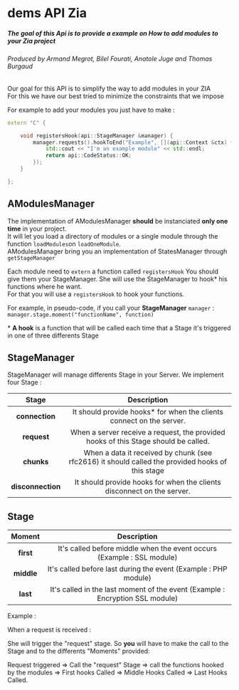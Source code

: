 # dems API Zia
##### The goal of this Api is to provide a example on How to add modules to your Zia project
###### Produced by Armand Megrot, Bilel Fourati, Anatole Juge and Thomas Burgaud

Our goal for this API is to simplify the way to add modules in your ZIA<br/>
For this we have our best tried to minimize the constraints that we impose<br/>

For example to add your modules you just have to make : 
```cpp
extern "C" {

    void registersHook(api::StageManager &manager) {
        manager.requests().hookToEnd("Example", [](api::Context &ctx) {
            std::cout << "I'm an example module" << std::endl;
            return api::CodeStatus::OK;
        });
    }

};
```

## AModulesManager

The implementation of AModulesManager **should** be instanciated **only one time** in your project.<br/>
It will let you load a directory of modules or a single module through the function `loadModules`on `loadOneModule`.<br/>
AModulesManager bring you an implementation of StatesManager through `getStageManager`

Each module need to `extern` a function called `registersHook`
You should give them your StageManager. She will use the StageManager to hook* his functions where he want.<br/>
For that you will use a `registersHook` to hook your functions.

For example, in pseudo-code, if you call your **StageManager** `manager` : <br/>
`manager.stage.moment("functionName", function)`

\* **A hook** is a function that will be called each time that a Stage it's triggered in one of three differents Stage 

## StageManager

StageManager will manage differents Stage in your Server.
We implement four Stage :<br/>

| Stage      | Description | 
| :----:       |    :----:     |
| **connection** | It should provide hooks* for when the clients connect on the server.     |
| **request** | When a server receive a request, the provided hooks of this Stage should be called.       |
| **chunks**  | When a data it received by chunk (see rfc2616) it should called the provided hooks of this stage        |
| **disconnection**  | It should provide hooks for when the clients disconnect on the server.        |


## Stage

| Moment      | Description | 
| :----:       |    :----:     |
| **first** | It's called before middle when the event occurs (Example : SSL module)     |
| **middle** | It's called before last during the event (Example : PHP module)       |
| **last**  | It's called in the last moment of the event (Example : Encryption SSL module) |

Example : 

When a request is received :

She will trigger the "request" stage. So **you** will have to make the 
call to the Stage and to the differents "Moments" provided:

Request triggered =>
Call the "request" Stage => 
call the functions hooked by the modules =>
First hooks Called =>
Middle Hooks Called =>
Last Hooks Called.
